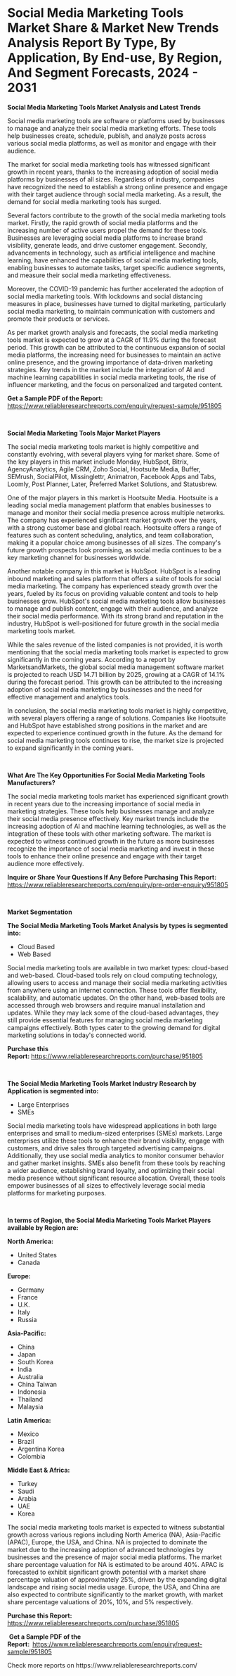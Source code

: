 <p><h1>Social Media Marketing Tools Market Share & Market New Trends Analysis Report By Type, By Application, By End-use, By Region, And Segment Forecasts, 2024 - 2031</h1></p><p><strong>Social Media Marketing Tools Market Analysis and Latest Trends</strong></p>
<p><p>Social media marketing tools are software or platforms used by businesses to manage and analyze their social media marketing efforts. These tools help businesses create, schedule, publish, and analyze posts across various social media platforms, as well as monitor and engage with their audience.</p><p>The market for social media marketing tools has witnessed significant growth in recent years, thanks to the increasing adoption of social media platforms by businesses of all sizes. Regardless of industry, companies have recognized the need to establish a strong online presence and engage with their target audience through social media marketing. As a result, the demand for social media marketing tools has surged.</p><p>Several factors contribute to the growth of the social media marketing tools market. Firstly, the rapid growth of social media platforms and the increasing number of active users propel the demand for these tools. Businesses are leveraging social media platforms to increase brand visibility, generate leads, and drive customer engagement. Secondly, advancements in technology, such as artificial intelligence and machine learning, have enhanced the capabilities of social media marketing tools, enabling businesses to automate tasks, target specific audience segments, and measure their social media marketing effectiveness.</p><p>Moreover, the COVID-19 pandemic has further accelerated the adoption of social media marketing tools. With lockdowns and social distancing measures in place, businesses have turned to digital marketing, particularly social media marketing, to maintain communication with customers and promote their products or services.</p><p>As per market growth analysis and forecasts, the social media marketing tools market is expected to grow at a CAGR of 11.9% during the forecast period. This growth can be attributed to the continuous expansion of social media platforms, the increasing need for businesses to maintain an active online presence, and the growing importance of data-driven marketing strategies. Key trends in the market include the integration of AI and machine learning capabilities in social media marketing tools, the rise of influencer marketing, and the focus on personalized and targeted content.</p></p>
<p><strong>Get a Sample PDF of the Report:&nbsp;</strong> <a href="https://www.reliableresearchreports.com/enquiry/request-sample/951805">https://www.reliableresearchreports.com/enquiry/request-sample/951805</a></p>
<p>&nbsp;</p>
<p><strong>Social Media Marketing Tools Major Market Players</strong></p>
<p><p>The social media marketing tools market is highly competitive and constantly evolving, with several players vying for market share. Some of the key players in this market include Monday, HubSpot, Bitrix, AgencyAnalytics, Agile CRM, Zoho Social, Hootsuite Media, Buffer, SEMrush, SocialPilot, Missinglettr, Animatron, Facebook Apps and Tabs, Loomly, Post Planner, Later, Preferred Market Solutions, and Statusbrew.</p><p>One of the major players in this market is Hootsuite Media. Hootsuite is a leading social media management platform that enables businesses to manage and monitor their social media presence across multiple networks. The company has experienced significant market growth over the years, with a strong customer base and global reach. Hootsuite offers a range of features such as content scheduling, analytics, and team collaboration, making it a popular choice among businesses of all sizes. The company's future growth prospects look promising, as social media continues to be a key marketing channel for businesses worldwide.</p><p>Another notable company in this market is HubSpot. HubSpot is a leading inbound marketing and sales platform that offers a suite of tools for social media marketing. The company has experienced steady growth over the years, fueled by its focus on providing valuable content and tools to help businesses grow. HubSpot's social media marketing tools allow businesses to manage and publish content, engage with their audience, and analyze their social media performance. With its strong brand and reputation in the industry, HubSpot is well-positioned for future growth in the social media marketing tools market.</p><p>While the sales revenue of the listed companies is not provided, it is worth mentioning that the social media marketing tools market is expected to grow significantly in the coming years. According to a report by MarketsandMarkets, the global social media management software market is projected to reach USD 14.71 billion by 2025, growing at a CAGR of 14.1% during the forecast period. This growth can be attributed to the increasing adoption of social media marketing by businesses and the need for effective management and analytics tools.</p><p>In conclusion, the social media marketing tools market is highly competitive, with several players offering a range of solutions. Companies like Hootsuite and HubSpot have established strong positions in the market and are expected to experience continued growth in the future. As the demand for social media marketing tools continues to rise, the market size is projected to expand significantly in the coming years.</p></p>
<p>&nbsp;</p>
<p><strong>What Are The Key Opportunities For Social Media Marketing Tools Manufacturers?</strong></p>
<p><p>The social media marketing tools market has experienced significant growth in recent years due to the increasing importance of social media in marketing strategies. These tools help businesses manage and analyze their social media presence effectively. Key market trends include the increasing adoption of AI and machine learning technologies, as well as the integration of these tools with other marketing software. The market is expected to witness continued growth in the future as more businesses recognize the importance of social media marketing and invest in these tools to enhance their online presence and engage with their target audience more effectively.</p></p>
<p><strong>Inquire or Share Your Questions If Any Before Purchasing This Report:</strong> <a href="https://www.reliableresearchreports.com/enquiry/pre-order-enquiry/951805">https://www.reliableresearchreports.com/enquiry/pre-order-enquiry/951805</a></p>
<p>&nbsp;</p>
<p><strong>Market Segmentation</strong></p>
<p><strong>The Social Media Marketing Tools Market Analysis by types is segmented into:</strong></p>
<p><ul><li>Cloud Based</li><li>Web Based</li></ul></p>
<p><p>Social media marketing tools are available in two market types: cloud-based and web-based. Cloud-based tools rely on cloud computing technology, allowing users to access and manage their social media marketing activities from anywhere using an internet connection. These tools offer flexibility, scalability, and automatic updates. On the other hand, web-based tools are accessed through web browsers and require manual installation and updates. While they may lack some of the cloud-based advantages, they still provide essential features for managing social media marketing campaigns effectively. Both types cater to the growing demand for digital marketing solutions in today's connected world.</p></p>
<p><strong>Purchase this Report:&nbsp;</strong><a href="https://www.reliableresearchreports.com/purchase/951805">https://www.reliableresearchreports.com/purchase/951805</a></p>
<p>&nbsp;</p>
<p><strong>The Social Media Marketing Tools Market Industry Research by Application is segmented into:</strong></p>
<p><ul><li>Large Enterprises</li><li>SMEs</li></ul></p>
<p><p>Social media marketing tools have widespread applications in both large enterprises and small to medium-sized enterprises (SMEs) markets. Large enterprises utilize these tools to enhance their brand visibility, engage with customers, and drive sales through targeted advertising campaigns. Additionally, they use social media analytics to monitor consumer behavior and gather market insights. SMEs also benefit from these tools by reaching a wider audience, establishing brand loyalty, and optimizing their social media presence without significant resource allocation. Overall, these tools empower businesses of all sizes to effectively leverage social media platforms for marketing purposes.</p></p>
<p>&nbsp;</p>
<p><strong>In terms of Region, the Social Media Marketing Tools Market Players available by Region are:</strong></p>
<p>
    <p> <strong> North America: </strong>
        <ul>
            <li>United States</li>
            <li>Canada</li>
        </ul>
        </p> 
    <p> <strong> Europe: </strong>
        <ul>
            <li>Germany</li>
            <li>France</li>
            <li>U.K.</li>
            <li>Italy</li>
            <li>Russia</li>
        </ul>
        </p> 
    <p> <strong> Asia-Pacific: </strong>
        <ul>
            <li>China</li>
            <li>Japan</li>
            <li>South Korea</li>
            <li>India</li>
            <li>Australia</li>
            <li>China Taiwan</li>
            <li>Indonesia</li>
            <li>Thailand</li>
            <li>Malaysia</li>
        </ul>
        </p> 
    <p> <strong> Latin America: </strong>
        <ul>
            <li>Mexico</li>
            <li>Brazil</li>
            <li>Argentina Korea</li>
            <li>Colombia</li>
        </ul>
        </p> 
    <p> <strong> Middle East & Africa: </strong>
        <ul>
            <li>Turkey</li>
            <li>Saudi</li>
            <li>Arabia</li>
            <li>UAE</li>
            <li>Korea</li>
        </ul>
    </p>
    </p>
<p><p>The social media marketing tools market is expected to witness substantial growth across various regions including North America (NA), Asia-Pacific (APAC), Europe, the USA, and China. NA is projected to dominate the market due to the increasing adoption of advanced technologies by businesses and the presence of major social media platforms. The market share percentage valuation for NA is estimated to be around 40%. APAC is forecasted to exhibit significant growth potential with a market share percentage valuation of approximately 25%, driven by the expanding digital landscape and rising social media usage. Europe, the USA, and China are also expected to contribute significantly to the market growth, with market share percentage valuations of 20%, 10%, and 5% respectively.</p></p>
<p><strong>Purchase this Report: </strong><a href="https://www.reliableresearchreports.com/purchase/951805">https://www.reliableresearchreports.com/purchase/951805</a></p>
<p>&nbsp;<strong>Get a Sample PDF of the Report:&nbsp;&nbsp;</strong><a href="https://www.reliableresearchreports.com/enquiry/request-sample/951805">https://www.reliableresearchreports.com/enquiry/request-sample/951805</a></p>
<p><strong></strong></p>
<p>Check more reports on https://www.reliableresearchreports.com/</p>